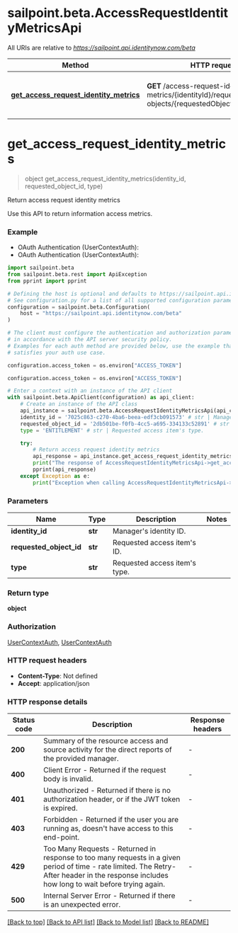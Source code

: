 # sailpoint.beta.AccessRequestIdentityMetricsApi

All URIs are relative to *https://sailpoint.api.identitynow.com/beta*

Method | HTTP request | Description
------------- | ------------- | -------------
[**get_access_request_identity_metrics**](AccessRequestIdentityMetricsApi.md#get_access_request_identity_metrics) | **GET** /access-request-identity-metrics/{identityId}/requested-objects/{requestedObjectId}/type/{type} | Return access request identity metrics


# **get_access_request_identity_metrics**
> object get_access_request_identity_metrics(identity_id, requested_object_id, type)

Return access request identity metrics

Use this API to return information access metrics.

### Example

* OAuth Authentication (UserContextAuth):
* OAuth Authentication (UserContextAuth):

```python
import sailpoint.beta
from sailpoint.beta.rest import ApiException
from pprint import pprint

# Defining the host is optional and defaults to https://sailpoint.api.identitynow.com/beta
# See configuration.py for a list of all supported configuration parameters.
configuration = sailpoint.beta.Configuration(
    host = "https://sailpoint.api.identitynow.com/beta"
)

# The client must configure the authentication and authorization parameters
# in accordance with the API server security policy.
# Examples for each auth method are provided below, use the example that
# satisfies your auth use case.

configuration.access_token = os.environ["ACCESS_TOKEN"]

configuration.access_token = os.environ["ACCESS_TOKEN"]

# Enter a context with an instance of the API client
with sailpoint.beta.ApiClient(configuration) as api_client:
    # Create an instance of the API class
    api_instance = sailpoint.beta.AccessRequestIdentityMetricsApi(api_client)
    identity_id = '7025c863-c270-4ba6-beea-edf3cb091573' # str | Manager's identity ID.
    requested_object_id = '2db501be-f0fb-4cc5-a695-334133c52891' # str | Requested access item's ID.
    type = 'ENTITLEMENT' # str | Requested access item's type.

    try:
        # Return access request identity metrics
        api_response = api_instance.get_access_request_identity_metrics(identity_id, requested_object_id, type)
        print("The response of AccessRequestIdentityMetricsApi->get_access_request_identity_metrics:\n")
        pprint(api_response)
    except Exception as e:
        print("Exception when calling AccessRequestIdentityMetricsApi->get_access_request_identity_metrics: %s\n" % e)
```



### Parameters


Name | Type | Description  | Notes
------------- | ------------- | ------------- | -------------
 **identity_id** | **str**| Manager&#39;s identity ID. | 
 **requested_object_id** | **str**| Requested access item&#39;s ID. | 
 **type** | **str**| Requested access item&#39;s type. | 

### Return type

**object**

### Authorization

[UserContextAuth](../README.md#UserContextAuth), [UserContextAuth](../README.md#UserContextAuth)

### HTTP request headers

 - **Content-Type**: Not defined
 - **Accept**: application/json

### HTTP response details

| Status code | Description | Response headers |
|-------------|-------------|------------------|
**200** | Summary of the resource access and source activity for the direct reports of the provided manager. |  -  |
**400** | Client Error - Returned if the request body is invalid. |  -  |
**401** | Unauthorized - Returned if there is no authorization header, or if the JWT token is expired. |  -  |
**403** | Forbidden - Returned if the user you are running as, doesn&#39;t have access to this end-point. |  -  |
**429** | Too Many Requests - Returned in response to too many requests in a given period of time - rate limited. The Retry-After header in the response includes how long to wait before trying again. |  -  |
**500** | Internal Server Error - Returned if there is an unexpected error. |  -  |

[[Back to top]](#) [[Back to API list]](../README.md#documentation-for-api-endpoints) [[Back to Model list]](../README.md#documentation-for-models) [[Back to README]](../README.md)

